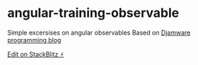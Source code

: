 # angular-training-observable
Simple excersises on angular observables
Based on [Djamware programming blog](https://www.djamware.com/post/5da31946ae418d042e1aef1d/angular-8-tutorial-observable-and-rxjs-examples)

[Edit on StackBlitz ⚡️](https://stackblitz.com/edit/angular-pc6eh2)
